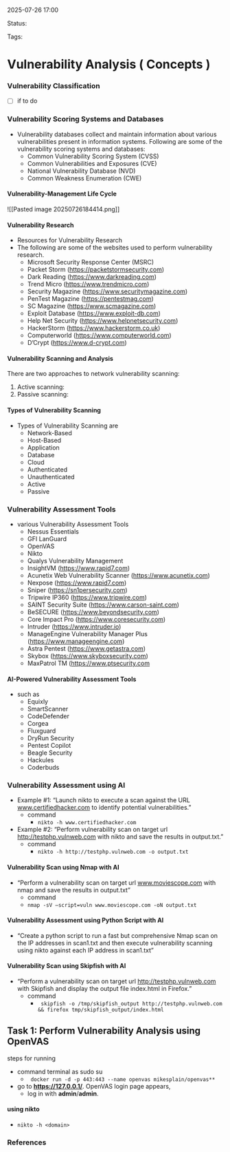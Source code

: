 2025-07-26 17:00

Status:

Tags:

# Vulnerability Analysis ( Concepts )
### Vulnerability Classification
- [ ] if to do 

### Vulnerability Scoring Systems and Databases 
 - Vulnerability databases collect and maintain information about various vulnerabilities present in information systems. Following are some of the vulnerability scoring systems and databases: 
	 - Common Vulnerability Scoring System (CVSS) 
	 - Common Vulnerabilities and Exposures (CVE) 
	 - National Vulnerability Database (NVD) 
	 - Common Weakness Enumeration (CWE)







#### Vulnerability-Management Life Cycle
![[Pasted image 20250726184414.png]]

#### Vulnerability Research
- Resources for Vulnerability Research
- The following are some of the websites used to perform vulnerability research. 
	- Microsoft Security Response Center (MSRC)
	-  Packet Storm (https://packetstormsecurity.com) 
	- Dark Reading (https://www.darkreading.com) 
	- Trend Micro (https://www.trendmicro.com) 
	- Security Magazine (https://www.securitymagazine.com) 
	- PenTest Magazine (https://pentestmag.com) 
	- SC Magazine (https://www.scmagazine.com) 
	- Exploit Database (https://www.exploit-db.com) 
	- Help Net Security (https://www.helpnetsecurity.com) 
	- HackerStorm (https://www.hackerstorm.co.uk)
	-  Computerworld (https://www.computerworld.com) 
	- D’Crypt (https://www.d-crypt.com)

#### Vulnerability Scanning and Analysis 
There are two approaches to network vulnerability scanning:
1. Active scanning:
2.  Passive scanning:
#### Types of Vulnerability Scanning
- Types of Vulnerability Scanning are 
	- Network-Based
	- Host-Based
	- Application
	- Database
	- Cloud
	- Authenticated
	- Unauthenticated
	- Active
	- Passive

### Vulnerability Assessment Tools
- various Vulnerability Assessment Tools
	-  Nessus Essentials
	-  GFI LanGuard 
	-  OpenVAS
	- Nikto 
	- Qualys Vulnerability Management 
	- InsightVM (https://www.rapid7.com) 
	- Acunetix Web Vulnerability Scanner (https://www.acunetix.com) 
	- Nexpose (https://www.rapid7.com) 
	- Sniper (https://sn1persecurity.com) 
	- Tripwire IP360 (https://www.tripwire.com) 
	- SAINT Security Suite (https://www.carson-saint.com) 
	- BeSECURE (https://www.beyondsecurity.com) 
	- Core Impact Pro (https://www.coresecurity.com) 
	- Intruder (https://www.intruder.io) 
	- ManageEngine Vulnerability Manager Plus (https://www.manageengine.com) 
	- Astra Pentest (https://www.getastra.com) 
	- Skybox (https://www.skyboxsecurity.com) 
	- MaxPatrol TM (https://www.ptsecurity.com

#### AI-Powered Vulnerability Assessment Tools
- such as  
	- Equixly 
	-  SmartScanner
	- CodeDefender 
	- Corgea 
	- Fluxguard 
	- DryRun Security
	- Pentest Copilot
	- Beagle Security 
	-  Hackules
	- Coderbuds 

### Vulnerability Assessment using AI 
- Example #1: “Launch nikto to execute a scan against the URL www.certifiedhacker.com to identify potential vulnerabilities.”
	- command 
		-  `` nikto -h www.certifiedhacker.com ``
- Example #2: “Perform vulnerability scan on target url http://testphp.vulnweb.com with nikto and save the results in output.txt.” 
	- command 
		- ``nikto -h http://testphp.vulnweb.com -o output.txt``

#### Vulnerability Scan using Nmap with AI 
- “Perform a vulnerability scan on target url www.moviescope.com with nmap and save the results in output.txt”
	- command 
	- `` nmap -sV –script=vuln www.moviescope.com -oN output.txt ``
#### Vulnerability Assessment using Python Script with AI
- “Create a python script to run a fast but comprehensive Nmap scan on the IP addresses in scan1.txt and then execute vulnerability scanning using nikto against each IP address in scan1.txt”
#### Vulnerability Scan using Skipfish with AI 
-  “Perform a vulnerability scan on target url http://testphp.vulnweb.com with Skipfish and display the output file index.html in Firefox.”
	- command  
		- `` skipfish -o /tmp/skipfish_output http://testphp.vulnweb.com && firefox tmp/skipfish_output/index.html``

## Task 1: Perform Vulnerability Analysis using OpenVAS
steps for running 
- command terminal as sudo su 
	- `` docker run -d -p 443:443 --name openvas mikesplain/openvas**``
- go to **https://127.0.0.1/**. OpenVAS login page appears, 
	- log in with **admin**/**admin**.


#### using nikto
- ``nikto -h <domain>``

### References
